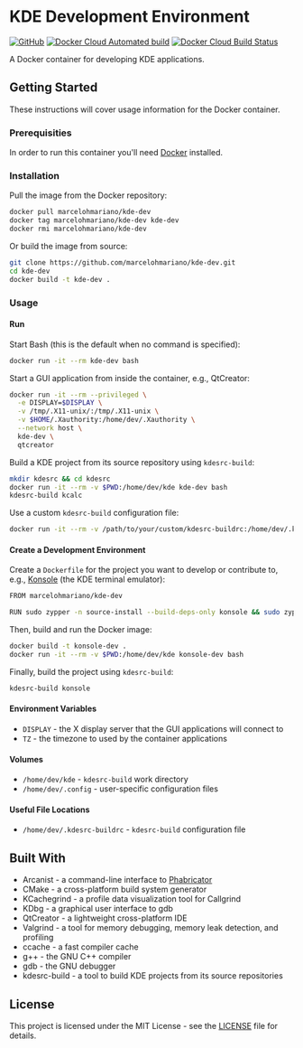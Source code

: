# KDE Development Environment

[![GitHub](https://img.shields.io/github/license/marcelohmariano/kde-dev.svg)](LICENSE)
[![Docker Cloud Automated build](https://img.shields.io/docker/cloud/automated/marcelohmariano/kde-dev.svg)](https://hub.docker.com/r/marcelohmariano/kde-dev)
[![Docker Cloud Build Status](https://img.shields.io/docker/cloud/build/marcelohmariano/kde-dev.svg)](https://hub.docker.com/r/marcelohmariano/kde-dev/builds)

A Docker container for developing KDE applications.

## Getting Started

These instructions will cover usage information for the Docker container.

### Prerequisities

In order to run this container you'll need [Docker](https://docs.docker.com/get-started/) installed.

### Installation

Pull the image from the Docker repository:

```sh
docker pull marcelohmariano/kde-dev
docker tag marcelohmariano/kde-dev kde-dev
docker rmi marcelohmariano/kde-dev
```

Or build the image from source:

```sh
git clone https://github.com/marcelohmariano/kde-dev.git
cd kde-dev
docker build -t kde-dev .
```

### Usage

#### Run

Start Bash (this is the default when no command is specified):

```sh
docker run -it --rm kde-dev bash
```

Start a GUI application from inside the container, e.g., QtCreator:

```sh
docker run -it --rm --privileged \
  -e DISPLAY=$DISPLAY \
  -v /tmp/.X11-unix/:/tmp/.X11-unix \
  -v $HOME/.Xauthority:/home/dev/.Xauthority \
  --network host \
  kde-dev \
  qtcreator
```

Build a KDE project from its source repository using `kdesrc-build`:

```sh
mkdir kdesrc && cd kdesrc
docker run -it --rm -v $PWD:/home/dev/kde kde-dev bash
kdesrc-build kcalc
```

Use a custom `kdesrc-build` configuration file:

```sh
docker run -it --rm -v /path/to/your/custom/kdesrc-buildrc:/home/dev/.kdesrc-buildrc kde-dev bash
```

#### Create a Development Environment

Create a `Dockerfile` for the project you want to develop or contribute to, e.g., [Konsole](https://konsole.kde.org/) (the KDE terminal emulator):

```sh
FROM marcelohmariano/kde-dev

RUN sudo zypper -n source-install --build-deps-only konsole && sudo zypper clean -a
```

Then, build and run the Docker image:

```sh
docker build -t konsole-dev .
docker run -it --rm -v $PWD:/home/dev/kde konsole-dev bash
```

Finally, build the project using `kdesrc-build`:

```sh
kdesrc-build konsole
```

#### Environment Variables

* `DISPLAY` - the X display server that the GUI applications will connect to
* `TZ` - the timezone to used by the container applications

#### Volumes

* `/home/dev/kde` - `kdesrc-build` work directory
* `/home/dev/.config` - user-specific configuration files

#### Useful File Locations

* `/home/dev/.kdesrc-buildrc` - `kdesrc-build` configuration file

## Built With

* Arcanist - a command-line interface to [Phabricator](https://phabricator.kde.org/)
* CMake - a cross-platform build system generator
* KCachegrind - a profile data visualization tool for Callgrind
* KDbg - a graphical user interface to gdb
* QtCreator - a lightweight cross-platform IDE
* Valgrind - a tool for memory debugging, memory leak detection, and profiling
* ccache - a fast compiler cache
* g++ - the GNU C++ compiler
* gdb - the GNU debugger
* kdesrc-build - a tool to build KDE projects from its source repositories

## License

This project is licensed under the MIT License - see the [LICENSE](LICENSE) file for details.
